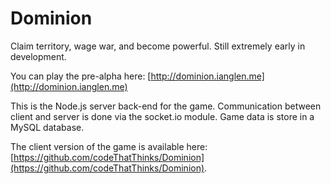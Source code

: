 # Dominion
Claim territory, wage war, and become powerful. Still extremely early in development.
  
You can play the pre-alpha here: [http://dominion.ianglen.me](http://dominion.ianglen.me)
  
This is the Node.js server back-end for the game. Communication between client and server is done via the socket.io module. Game data is store in a MySQL database.

The client version of the game is available here: [https://github.com/codeThatThinks/Dominion](https://github.com/codeThatThinks/Dominion).